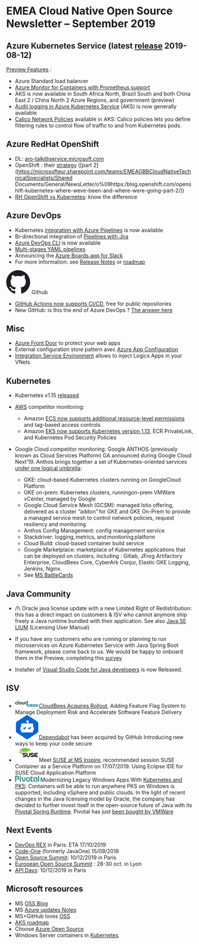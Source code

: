 # EMEA Cloud Native Open Source Newsletter – September 2019

## Azure Kubernetes Service (latest [release](https://github.com/Azure/AKS/releases) 2019-08-12)

[Preview Features](https://github.com/Azure/AKS/blob/master/previews.md) :

- Azure Standard load balancer  
- [Azure Monitor for Containers with Prometheus support](https://azure.microsoft.com/en-us/updates/azure-monitor-for-containers-prometheus-support-for-aks-engines/)
- AKS is now available in South Africa North, Brazil South and both China East 2 / China North 2 Azure Regions, and government (preview)
- [Audit logging in Azure Kubernetes Service](https://azure.microsoft.com/en-us/updates/audit-logging-in-azure-kubernetes-service-aks-is-now-available/) (AKS) is now generally available
- [Calico Network Policies](https://azure.microsoft.com/en-us/blog/integrating-azure-cni-and-calico-a-technical-deep-dive/) available in AKS: Calico policies lets you define filtering rules to control flow of traffic to and from Kubernetes pods.

## Azure RedHat OpenShift  

- DL: aro-talk@service.microsoft.com
- OpenShift : their [strategy](https://blog.openshift.com/openshift-kubernetes-where-weve-been-and-where-were-going-part-1/) ([part 2](https://microsofteur.sharepoint.com/teams/EMEAGBBCloudNativeTechnicalSpecialists/Shared Documents/General/NewsLetter/o%09https:/blog.openshift.com/openshift-kubernetes-where-weve-been-and-where-were-going-part-2/))
- [RH OpenShift vs Kubernetes](https://cloudowski.com/articles/10-differences-between-openshift-and-kubernetes/): know the difference

## Azure DevOps

- Kubernetes [integration with Azure Pipelines](https://docs.microsoft.com/en-us/azure/devops/release-notes/2019/build-may#kubernetes-integration-for-azure-pipelines) is now available
- Bi-directional integration of [Pipelines with Jira](https://docs.microsoft.com/en-us/azure/devops/release-notes/2019/sprint-154-update#azure-pipelines-app-for-jira)
- [Azure DevOps CLI](https://docs.microsoft.com/en-us/azure/devops/release-notes/2019/sprint-154-update#azure-devops-cli-general-availability) is now available
- [Multi-stages YAML pipelines](https://devblogs.microsoft.com/devops/whats-new-with-azure-pipelines/)
- Announcing the [Azure Boards app for Slack](https://devblogs.microsoft.com/devops/announcing-the-azure-boards-app-for-slack/)
- For more information: see [Release Notes](https://docs.microsoft.com/en-us/azure/devops/release-notes) or [roadmap](https://docs.microsoft.com/en-us/azure/devops/release-notes/features-timeline)

![Github](./media/logo-github.png#thumbnail)
Github

- [GitHub Actions now supports CI/CD](https://github.blog/2019-08-08-github-actions-now-supports-ci-cd/), free for public repositories
- New GitHub: is this the end of Azure DevOps ? [The answer here](https://www.linkedin.com/pulse/new-github-actions-v2-cicd-feature-thats-awesome-morand/)

## Misc

- [Azure Front Door](https://azure.microsoft.com/en-us/services/frontdoor/) to protect your web apps
- External configuration store pattern avec [Azure App Configuration](https://azure.microsoft.com/en-us/blog/simplify-the-management-of-application-configurations-with-azure-app-configuration/)
- [Integration Service Environment](https://azure.microsoft.com/en-us/updates/integration-service-environments-ise-are-now-generally-available/) allows to inject Logics Apps in your VNets

## Kubernetes

- Kubernetes v1.15 [released](https://github.com/kubernetes/kubernetes/blob/master/CHANGELOG-1.15.md#kubernetes-v115-release-notes)
- [AWS](https://aws.amazon.com/about-aws/whats-new/2019/06/?nc1=h_ls) competitor monitoring:  
  - Amazon [ECS now supports additional resource-level permissions](https://aws.amazon.com/fr/about-aws/whats-new/2019/06/amazon-ecs-now-supports-resource-level-permissions-and-tag-based-access-controls/) and tag-based access controls
  - Amazon [EKS now supports Kubernetes version 1.13](https://aws.amazon.com/fr/about-aws/whats-new/2019/06/amazon-eks-now-supports-kubernetes113-ecr-privatelink-kubernetes-pod-security/), ECR PrivateLink, and Kubernetes Pod Security Policies

- Google Cloud competitor monitoring: Google ANTHOS (previously known as Cloud Services Platform) GA announced during Google Cloud Next’19. Anthos brings together a set of Kubernetes-oriented services [under one logical umbrella](https://cloud.google.com/blog/topics/hybrid-cloud/new-platform-for-managing-applications-in-todays-multi-cloud-world):  
  - GKE: cloud-based Kubernetes clusters running on GoogleCloud Platform  
  - GKE on-prem: Kubernetes clusters, runningon-prem VMWare vCenter, managed by Google  
  - Google Cloud Service Mesh (GCSM): managed Istio offering, delivered as a cluster “addon” for GKE and GKE On-Prem to provide a managed service mesh to control network policies, request resiliency and monitoring
  - Anthos Config Management: config management service  
  - Stackdriver: logging, metrics, and monitoring platform  
  - Cloud Build: cloud-based container build service  
  - Google Marketplace: marketplace of Kubernetes applications that can be deployed on clusters, including : Gitlab, JFrog Artifactory Enterprise, CloudBees Core, CyberArk Conjur, Elastic GKE Logging, Jenkins, Nginx.
  - See [MS BattleCards](https://microsoft.sharepoint.com/teams/GearUp/SitePages/competitorEventrecaps.aspx#Anthos)

## Java Community

- /!\ Oracle java license update with a new Limited Right of Redistribution: this has a direct impact on customers & ISV who cannot anymore ship freely a Java runtime bundled with their application. See also [Java SE LIUM](https://www.oracle.com/downloads/licenses/terms-thirdpartyreadme-java-license.html) (Licensing User Manual)

- If you have any customers who are running or planning to run microservices on Azure Kubernetes Service with Java Spring Boot framework, please come back to us. We would be happy to onboard them in the Preview, completing this [survey](https://microsoft.qualtrics.com/jfe/form/SV_8067P0FXEzPsbpr)

- Installer of [Visual Studio Code for Java developers](https://aka.ms/vscode-java-installer-win) is now Released.

## ISV

- ![Cloudbees](./media/logo-cloudbees.png#table)[CloudBees Acquires Rollout](https://www.cloudbees.com/press/cloudbees-acquires-rollout-adding-feature-flag-system), Adding Feature Flag System to Manage Deployment Risk and Accelerate Software Feature Delivery
- ![Dependabot](./media/logo-dependabot.png#table)[Dependabot](https://dependabot.com/blog/hello-github/) has been acquired by GitHub Introducing new ways to keep your code secure
- ![Suse](./media/logo-suse.png#table)Meet [SUSE at MS Inspire](https://www.suse.com/c/suses-guide-to-navigating-microsoft-inspire-2019/), recommended session SUSE Container as a Service Platform on 17/07/2019. Using Eclipse IDE for SUSE Cloud Application Platform
- ![Pivotal](./media/logo-pivotal.png#table) Modernizing Legacy Windows Apps With [Kubernetes and PKS](https://content.pivotal.io/blog/modernizing-legacy-windows-apps-with-kubernetes-and-pks): Containers will be able to run anywhere PKS on Windows is supported, including vSphere and public clouds. In the light of recent changes in the Java licensing model by Oracle, the company has decided to further invest itself in the open-source future of Java with its [Pivotal Spring Runtime](https://pivotal.io/pivotal-spring-runtime). Pivotal has just [been bought by VMWare](https://www.bloomberg.com/news/articles/2019-08-22/vmware-agrees-to-buy-carbon-black-for-about-2-billion)

## Next Events

- [DevOps REX](https://www.devopsrex.fr/) in Paris: ETA 17/10/2019
- [Code-One](https://www.oracle.com/code-one/) (formerly JavaOne) 15/09/2019
- [Open Source Summit](https://www.opensourcesummit.paris/): 10/12/2019 in Paris  
- [European Open Source Summit](https://events.linuxfoundation.org/events/open-source-summit-europe-2019/) : 28-30 oct. in Lyon
- [API Days](https://www.apidays.co/paris): 10/12/2019 in Paris

## Microsoft resources

- MS [OSS Blog](https://cloudblogs.microsoft.com/opensource/)
- MS [Azure updates Notes](https://azurenotes.tech/)  
- MS+GitHub loves [OSS](https://azure.microsoft.com/en-us/overview/open-source/)
- [AKS roadmap](http://aka.ms/aks/roadmap)
- Choose [Azure Open Source](https://azure.microsoft.com/en-gb/overview/choose-azure-opensource/)
- Windows Server containers in [Kubernetes](https://aka.ms/k8sWindows)
